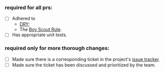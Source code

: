 ### required for all prs:
- [ ] Adhered to
   - [DRY](http://programmer.97things.oreilly.com/wiki/index.php/Don%27t_Repeat_Yourself);
   - The [Boy Scout Rule](http://programmer.97things.oreilly.com/wiki/index.php/The_Boy_Scout_Rule).
- [ ] Has appropriate unit tests.

### required only for more thorough changes:
- [ ] Made sure there is a corresponding ticket in the project's [issue tracker](https://github.com/retel-io/ari-proxy/issues).
- [ ] Made sure the ticket has been discussed and prioritized by the team.

